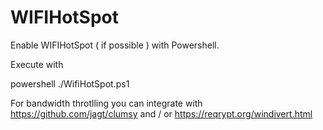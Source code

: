 # WIFIHotSpot
Enable WIFIHotSpot ( if possible ) with Powershell.


Execute with  


powershell ./WifiHotSpot.ps1


For bandwidth throtlling you can integrate with https://github.com/jagt/clumsy and / or https://reqrypt.org/windivert.html 
